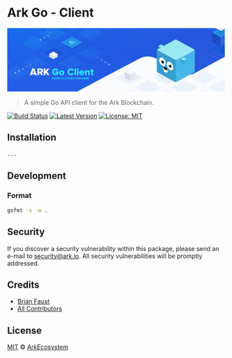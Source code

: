 # Ark Go - Client

<p align="center">
    <img src="https://github.com/ArkEcosystem/go-client/blob/master/banner.png" />
</p>

> A simple Go API client for the Ark Blockchain.

[![Build Status](https://img.shields.io/travis/ArkEcosystem/go-client/master.svg?style=flat-square)](https://travis-ci.org/ArkEcosystem/go-client)
[![Latest Version](https://img.shields.io/github/release/ArkEcosystem/go-client.svg?style=flat-square)](https://github.com/ArkEcosystem/go-client/releases)
[![License: MIT](https://img.shields.io/badge/License-MIT-yellow.svg)](https://opensource.org/licenses/MIT)

## Installation

```bash
...
```

## Development

### Format

```bash
gofmt -s -w .
```

## Security

If you discover a security vulnerability within this package, please send an e-mail to security@ark.io. All security vulnerabilities will be promptly addressed.

## Credits

- [Brian Faust](https://github.com/faustbrian)
- [All Contributors](../../../../contributors)

## License

[MIT](LICENSE) © [ArkEcosystem](https://ark.io)
